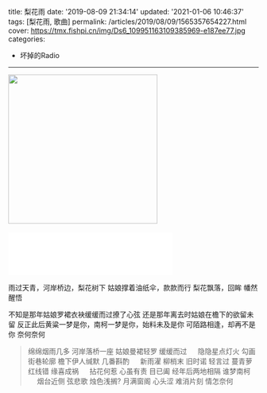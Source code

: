 title: 梨花雨
date: '2019-08-09 21:34:14'
updated: '2021-01-06 10:46:37'
tags: [梨花雨, 歌曲]
permalink: /articles/2019/08/09/1565357654227.html
cover: https://tmx.fishpi.cn/img/Ds6_109951163109385969-e187ee77.jpg
categories: 
- 坏掉的Radio
---
<img src=https://tmx.fishpi.cn/img/Ds6_109951163109385969-e187ee77.jpg  width=300>　


<iframe frameborder="no" border="0" marginwidth="0" marginheight="0" width=330 height=86 src="//music.163.com/outchain/player?type=2&id=528752895&auto=1&height=66"></iframe>

雨过天青，河岸桥边，梨花树下
姑娘撑着油纸伞，款款而行
梨花飘落，回眸
幡然醒悟

不知是那年姑娘罗裙衣袂缓缓而过撩了心弦
还是那年离去时姑娘在檐下的欲留未留
反正此后黄粱一梦是你，南柯一梦是你，始料未及是你
可陌路相逢，却再不是你
奈何奈何

> 绵绵烟雨几多
> 河岸落桥一座
> 姑娘曼裙轻罗
> 缓缓而过
>  
> 隐隐星点灯火
> 勾画街巷轮廓
> 檐下伊人缄默
> 几番斟酌
>  
> 新雨濯 柳梢末
> 旧时诺 轻言过
> 蔓青萝 红线错
> 缘喜成祸
>  
> 拈花何惹
> 心虽有责
> 目已阖
> 经年后两地相隔
> 谁梦南柯
>  
> 烟台近侧
> 弦悲歌 烛色浅搁? 月满窗阁
> 心头涩 难消片刻
> 情怎奈何

